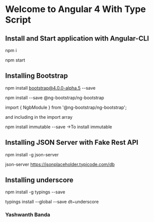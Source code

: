 # Welcome to Angular 4 With Type Script

## Install and Start application with Angular-CLI
npm i

npm start

## Installing Bootstrap
npm install bootstrap@4.0.0-alpha.5 --save

npm install --save @ng-bootstrap/ng-bootstrap

import { NgbModule } from '@ng-bootstrap/ng-bootstrap';

and including in the import array

npm install immutable --save ->To install immutable

## Installing JSON Server with Fake Rest API

npm install -g json-server

json-server https://jsonplaceholder.typicode.com/db

## Installing underscore
npm install -g typings --save

typings install --global --save dt~underscore

### Yashwanth Banda
